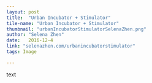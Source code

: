 ```yaml
---
layout: post
title:  "Urban Incubator + Stimulator"
tile-name: "Urban Incubator + Stimulator"
thumbnail: "urbanIncubatorStimulatorSelenaZhen.png"
author: "Selena Zhen"
date:   2016-12-4
link: "selenazhen.com/urbanincubatorstimulator"
tags: Image

---
```


text
